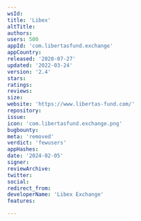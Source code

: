 ```yaml
---
wsId: 
title: 'Libex'
altTitle: 
authors: 
users: 500
appId: 'com.libertasfund.exchange'
appCountry: 
released: '2020-07-27'
updated: '2022-03-24'
version: '2.4'
stars: 
ratings: 
reviews: 
size: 
website: 'https://www.libertas-fund.com/'
repository: 
issue: 
icon: 'com.libertasfund.exchange.png'
bugbounty: 
meta: 'removed'
verdict: 'fewusers'
appHashes: 
date: '2024-02-05'
signer: 
reviewArchive: 
twitter: 
social: 
redirect_from: 
developerName: 'Libex Exchange'
features: 

---
```


